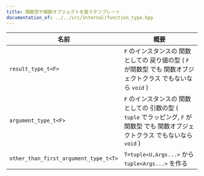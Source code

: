 ```yaml
---
title: 関数型や関数オブジェクトを扱うテンプレート
documentation_of: ../../src/Internal/function_type.hpp
---
```


| 名前                 | 概要                                                                                             |
| ------------------- | ------------------------------------------------------------------------------------------------ |
| `result_type_t<F>`  | `F` のインスタンスの 関数としての 戻り値の型  ( `F` が関数型 でも 関数オブジェクトクラス でもないなら `void` ) |
| `argument_type_t<F>`| `F` のインスタンスの 関数としての 引数の型 ( `tuple` でラッピング, `F` が関数型 でも 関数オブジェクトクラス でもないなら `void` ) |
| `other_than_first_argument_type_t<T>`| `T=tuple<U,Args...>` から `tuple<Args...>` を作る |